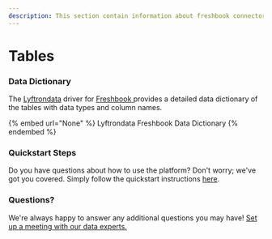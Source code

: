 ```yaml
---
description: This section contain information about freshbook connector tables information
---
```


# Tables

### Data Dictionary

The [Lyftrondata](https://www.lyftrondata.com/) driver for [Freshbook](None/)[ ](https://www.lyftrondata.com/integration/freshbook/)provides a detailed data dictionary of the tables with data types and column names.

{% embed url="None" %}
Lyftrondata Freshbook Data Dictionary
{% endembed %}

### Quickstart Steps

Do you have questions about how to use the platform? Don't worry; we've got you covered. Simply follow the quickstart instructions [here](../README.md).

### Questions? <a href="#questions" id="questions"></a>

We're always happy to answer any additional questions you may have! [Set up a meeting with our data experts.](https://www.lyftrondata.com/book-a-meeting/)

